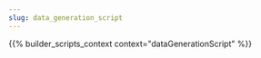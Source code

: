```yaml
---
slug: data_generation_script
---
```


{{% builder_scripts_context context="dataGenerationScript" %}}

